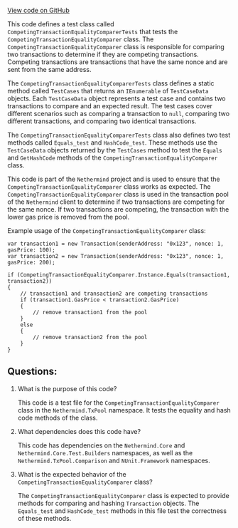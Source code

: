 [View code on GitHub](https://github.com/nethermindeth/nethermind/Nethermind.TxPool.Test/CompetingTransactionEqualityComparerTests.cs)

This code defines a test class called `CompetingTransactionEqualityComparerTests` that tests the `CompetingTransactionEqualityComparer` class. The `CompetingTransactionEqualityComparer` class is responsible for comparing two transactions to determine if they are competing transactions. Competing transactions are transactions that have the same nonce and are sent from the same address. 

The `CompetingTransactionEqualityComparerTests` class defines a static method called `TestCases` that returns an `IEnumerable` of `TestCaseData` objects. Each `TestCaseData` object represents a test case and contains two transactions to compare and an expected result. The test cases cover different scenarios such as comparing a transaction to `null`, comparing two different transactions, and comparing two identical transactions. 

The `CompetingTransactionEqualityComparerTests` class also defines two test methods called `Equals_test` and `HashCode_test`. These methods use the `TestCaseData` objects returned by the `TestCases` method to test the `Equals` and `GetHashCode` methods of the `CompetingTransactionEqualityComparer` class. 

This code is part of the `Nethermind` project and is used to ensure that the `CompetingTransactionEqualityComparer` class works as expected. The `CompetingTransactionEqualityComparer` class is used in the transaction pool of the `Nethermind` client to determine if two transactions are competing for the same nonce. If two transactions are competing, the transaction with the lower gas price is removed from the pool. 

Example usage of the `CompetingTransactionEqualityComparer` class:

```
var transaction1 = new Transaction(senderAddress: "0x123", nonce: 1, gasPrice: 100);
var transaction2 = new Transaction(senderAddress: "0x123", nonce: 1, gasPrice: 200);

if (CompetingTransactionEqualityComparer.Instance.Equals(transaction1, transaction2))
{
    // transaction1 and transaction2 are competing transactions
    if (transaction1.GasPrice < transaction2.GasPrice)
    {
        // remove transaction1 from the pool
    }
    else
    {
        // remove transaction2 from the pool
    }
}
```
## Questions: 
 1. What is the purpose of this code?
    
    This code is a test file for the `CompetingTransactionEqualityComparer` class in the `Nethermind.TxPool` namespace. It tests the equality and hash code methods of the class.

2. What dependencies does this code have?
    
    This code has dependencies on the `Nethermind.Core` and `Nethermind.Core.Test.Builders` namespaces, as well as the `Nethermind.TxPool.Comparison` and `NUnit.Framework` namespaces.

3. What is the expected behavior of the `CompetingTransactionEqualityComparer` class?
    
    The `CompetingTransactionEqualityComparer` class is expected to provide methods for comparing and hashing `Transaction` objects. The `Equals_test` and `HashCode_test` methods in this file test the correctness of these methods.